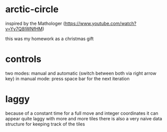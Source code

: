 # arctic-circle
inspired by the Mathologer (https://www.youtube.com/watch?v=Yy7Q8IWNfHM)

this was my homework as a christmas gift

# controls
two modes: manual and automatic (switch between both via right arrow key)
in manual mode: press space bar for the next iteration

# laggy
because of a constant time for a full move and integer coordinates it can appear quite laggy with more and more tiles
there is also a very naive data structure for keeping track of the tiles
